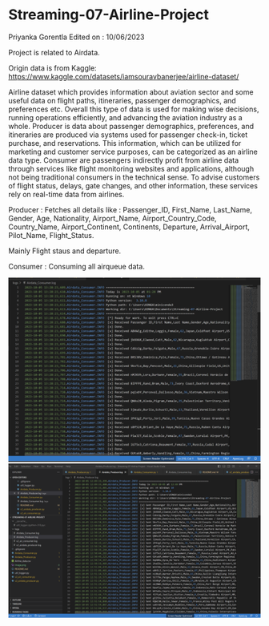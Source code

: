 # Streaming-07-Airline-Project
 
Priyanka Gorentla 
Edited on : 10/06/2023

Project is related to Airdata. </br>

Origin data is from Kaggle: https://www.kaggle.com/datasets/iamsouravbanerjee/airline-dataset/
</br>

Airline dataset which provides information about aviation sector and some useful data on flight paths, itineraries, passenger demographics, and preferences etc. Overall this type of data is used for making wise decisions, running operations efficiently, and advancing the aviation industry as a whole. Producer is data about passenger demographics, preferences, and itineraries are produced via systems used for passenger check-in, ticket purchase, and reservations. This information, which can be utilized for marketing and customer service purposes, can be categorized as an airline data type. Consumer are passengers indirectly profit from airline data through services like flight monitoring websites and applications, although not being traditional consumers in the technical sense. To advise customers of flight status, delays, gate changes, and other information, these services rely on real-time data from airlines. </br>

Producer : Fetches all details like : Passenger_ID, First_Name, Last_Name, Gender, Age, Nationality, Airport_Name, Airport_Country_Code, Country_Name, Airport_Continent, Continents, Departure, Arrival_Airport, Pilot_Name, Flight_Status. </br>

Mainly Flight staus and departure. </br>

Consumer :   Consuming all airqueue data.

![Alt text](image.png)
![Alt text](image-1.png)